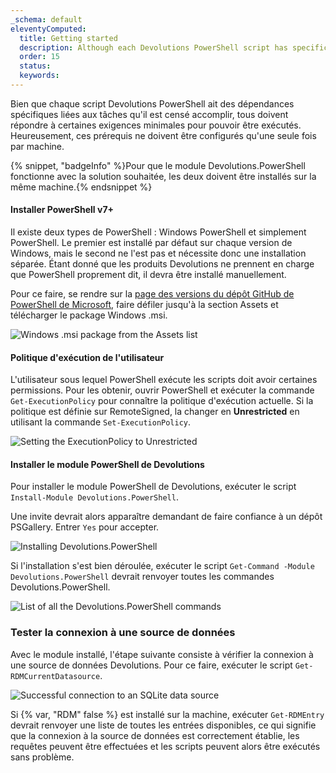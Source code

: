 ```yaml
---
_schema: default
eleventyComputed:
  title: Getting started
  description: Although each Devolutions PowerShell script has specific dependencies related to the tasks it is meant to carry out, all must meet certain minimum requirements in order to be executed at all. Luckily, these prerequisites only need to be configured once per machine.
  order: 15
  status:
  keywords:
---
```

Bien que chaque script Devolutions PowerShell ait des dépendances spécifiques liées aux tâches qu'il est censé accomplir, tous doivent répondre à certaines exigences minimales pour pouvoir être exécutés. Heureusement, ces prérequis ne doivent être configurés qu'une seule fois par machine.

{% snippet, "badgeInfo" %}Pour que le module Devolutions.PowerShell fonctionne avec la solution souhaitée, les deux doivent être installés sur la même machine.{% endsnippet %}

#### Installer PowerShell v7+

Il existe deux types de PowerShell : Windows PowerShell et simplement PowerShell. Le premier est installé par défaut sur chaque version de Windows, mais le second ne l'est pas et nécessite donc une installation séparée. Étant donné que les produits Devolutions ne prennent en charge que PowerShell proprement dit, il devra être installé manuellement.

Pour ce faire, se rendre sur la [page des versions du dépôt GitHub de PowerShell de Microsoft](https://github.com/PowerShell/PowerShell/releases), faire défiler jusqu'à la section Assets et télécharger le package Windows .msi.

![Windows .msi package from the Assets list](https://cdnweb.devolutions.net/docs/INTERFACE4042.png "Windows .msi package from the Assets list")

#### Politique d'exécution de l'utilisateur

L'utilisateur sous lequel PowerShell exécute les scripts doit avoir certaines permissions. Pour les obtenir, ouvrir PowerShell et exécuter la commande `Get-ExecutionPolicy` pour connaître la politique d'exécution actuelle. Si la politique est définie sur RemoteSigned, la changer en **Unrestricted** en utilisant la commande `Set-ExecutionPolicy`.

![Setting the ExecutionPolicy to Unrestricted](https://cdnweb.devolutions.net/docs/INTERFACE4045.png "Setting the ExecutionPolicy to Unrestricted")

#### Installer le module PowerShell de Devolutions

Pour installer le module PowerShell de Devolutions, exécuter le script `Install-Module Devolutions.PowerShell`.

Une invite devrait alors apparaître demandant de faire confiance à un dépôt PSGallery. Entrer `Yes` pour accepter.

![Installing Devolutions.PowerShell](https://cdnweb.devolutions.net/docs/INTERFACE4046.png "Installing Devolutions.PowerShell")

Si l'installation s'est bien déroulée, exécuter le script `Get-Command -Module Devolutions.PowerShell` devrait renvoyer toutes les commandes Devolutions.PowerShell.

![List of all the Devolutions.PowerShell commands](https://cdnweb.devolutions.net/docs/INTERFACE4048.png "List of all the Devolutions.PowerShell commands")

### Tester la connexion à une source de données

Avec le module installé, l'étape suivante consiste à vérifier la connexion à une source de données Devolutions. Pour ce faire, exécuter le script `Get-RDMCurrentDatasource`.

![Successful connection to an SQLite data source](https://cdnweb.devolutions.net/docs/INTERFACE4047.png "Successful connection to an SQLite data source")

Si {% var, "RDM" false %} est installé sur la machine, exécuter `Get-RDMEntry` devrait renvoyer une liste de toutes les entrées disponibles, ce qui signifie que la connexion à la source de données est correctement établie, les requêtes peuvent être effectuées et les scripts peuvent alors être exécutés sans problème.
